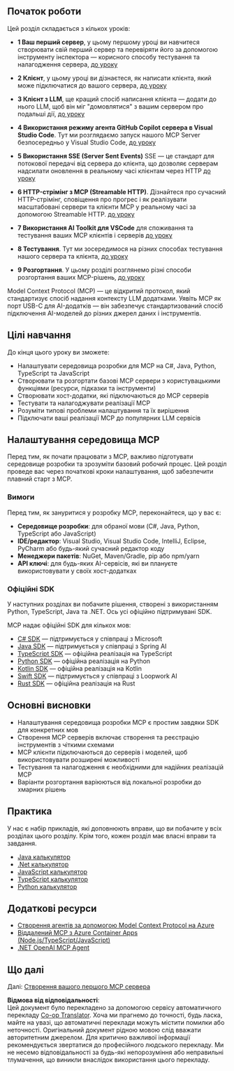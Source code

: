 <!--
CO_OP_TRANSLATOR_METADATA:
{
  "original_hash": "860935ff95d05b006d1d3323e8e3f9e8",
  "translation_date": "2025-07-09T22:36:37+00:00",
  "source_file": "03-GettingStarted/README.md",
  "language_code": "uk"
}
-->
## Початок роботи  

Цей розділ складається з кількох уроків:

- **1 Ваш перший сервер**, у цьому першому уроці ви навчитеся створювати свій перший сервер та перевіряти його за допомогою інструменту інспектора — корисного способу тестування та налагодження сервера, [до уроку](01-first-server/README.md)

- **2 Клієнт**, у цьому уроці ви дізнаєтеся, як написати клієнта, який може підключатися до вашого сервера, [до уроку](02-client/README.md)

- **3 Клієнт з LLM**, ще кращий спосіб написання клієнта — додати до нього LLM, щоб він міг "домовлятися" з вашим сервером про подальші дії, [до уроку](03-llm-client/README.md)

- **4 Використання режиму агента GitHub Copilot сервера в Visual Studio Code**. Тут ми розглядаємо запуск нашого MCP Server безпосередньо у Visual Studio Code, [до уроку](04-vscode/README.md)

- **5 Використання SSE (Server Sent Events)** SSE — це стандарт для потокової передачі від сервера до клієнта, що дозволяє серверам надсилати оновлення в реальному часі клієнтам через HTTP [до уроку](05-sse-server/README.md)

- **6 HTTP-стрімінг з MCP (Streamable HTTP)**. Дізнайтеся про сучасний HTTP-стрімінг, сповіщення про прогрес і як реалізувати масштабовані сервери та клієнти MCP у реальному часі за допомогою Streamable HTTP. [до уроку](06-http-streaming/README.md)

- **7 Використання AI Toolkit для VSCode** для споживання та тестування ваших MCP клієнтів і серверів [до уроку](07-aitk/README.md)

- **8 Тестування**. Тут ми зосередимося на різних способах тестування нашого сервера та клієнта, [до уроку](08-testing/README.md)

- **9 Розгортання**. У цьому розділі розглянемо різні способи розгортання ваших MCP-рішень, [до уроку](09-deployment/README.md)


Model Context Protocol (MCP) — це відкритий протокол, який стандартизує спосіб надання контексту LLM додатками. Уявіть MCP як порт USB-C для AI-додатків — він забезпечує стандартизований спосіб підключення AI-моделей до різних джерел даних і інструментів.

## Цілі навчання

До кінця цього уроку ви зможете:

- Налаштувати середовища розробки для MCP на C#, Java, Python, TypeScript та JavaScript
- Створювати та розгортати базові MCP сервери з користувацькими функціями (ресурси, підказки та інструменти)
- Створювати хост-додатки, які підключаються до MCP серверів
- Тестувати та налагоджувати реалізації MCP
- Розуміти типові проблеми налаштування та їх вирішення
- Підключати ваші реалізації MCP до популярних LLM сервісів

## Налаштування середовища MCP

Перед тим, як почати працювати з MCP, важливо підготувати середовище розробки та зрозуміти базовий робочий процес. Цей розділ проведе вас через початкові кроки налаштування, щоб забезпечити плавний старт з MCP.

### Вимоги

Перед тим, як зануритися у розробку MCP, переконайтеся, що у вас є:

- **Середовище розробки**: для обраної мови (C#, Java, Python, TypeScript або JavaScript)
- **IDE/редактор**: Visual Studio, Visual Studio Code, IntelliJ, Eclipse, PyCharm або будь-який сучасний редактор коду
- **Менеджери пакетів**: NuGet, Maven/Gradle, pip або npm/yarn
- **API ключі**: для будь-яких AI-сервісів, які ви плануєте використовувати у своїх хост-додатках


### Офіційні SDK

У наступних розділах ви побачите рішення, створені з використанням Python, TypeScript, Java та .NET. Ось усі офіційно підтримувані SDK.

MCP надає офіційні SDK для кількох мов:
- [C# SDK](https://github.com/modelcontextprotocol/csharp-sdk) — підтримується у співпраці з Microsoft
- [Java SDK](https://github.com/modelcontextprotocol/java-sdk) — підтримується у співпраці з Spring AI
- [TypeScript SDK](https://github.com/modelcontextprotocol/typescript-sdk) — офіційна реалізація на TypeScript
- [Python SDK](https://github.com/modelcontextprotocol/python-sdk) — офіційна реалізація на Python
- [Kotlin SDK](https://github.com/modelcontextprotocol/kotlin-sdk) — офіційна реалізація на Kotlin
- [Swift SDK](https://github.com/modelcontextprotocol/swift-sdk) — підтримується у співпраці з Loopwork AI
- [Rust SDK](https://github.com/modelcontextprotocol/rust-sdk) — офіційна реалізація на Rust

## Основні висновки

- Налаштування середовища розробки MCP є простим завдяки SDK для конкретних мов
- Створення MCP серверів включає створення та реєстрацію інструментів з чіткими схемами
- MCP клієнти підключаються до серверів і моделей, щоб використовувати розширені можливості
- Тестування та налагодження є необхідними для надійних реалізацій MCP
- Варіанти розгортання варіюються від локальної розробки до хмарних рішень

## Практика

У нас є набір прикладів, які доповнюють вправи, що ви побачите у всіх розділах цього розділу. Крім того, кожен розділ має власні вправи та завдання.

- [Java калькулятор](./samples/java/calculator/README.md)
- [.Net калькулятор](../../../03-GettingStarted/samples/csharp)
- [JavaScript калькулятор](./samples/javascript/README.md)
- [TypeScript калькулятор](./samples/typescript/README.md)
- [Python калькулятор](../../../03-GettingStarted/samples/python)

## Додаткові ресурси

- [Створення агентів за допомогою Model Context Protocol на Azure](https://learn.microsoft.com/azure/developer/ai/intro-agents-mcp)
- [Віддалений MCP з Azure Container Apps (Node.js/TypeScript/JavaScript)](https://learn.microsoft.com/samples/azure-samples/mcp-container-ts/mcp-container-ts/)
- [.NET OpenAI MCP Agent](https://learn.microsoft.com/samples/azure-samples/openai-mcp-agent-dotnet/openai-mcp-agent-dotnet/)

## Що далі

Далі: [Створення вашого першого MCP сервера](01-first-server/README.md)

**Відмова від відповідальності**:  
Цей документ було перекладено за допомогою сервісу автоматичного перекладу [Co-op Translator](https://github.com/Azure/co-op-translator). Хоча ми прагнемо до точності, будь ласка, майте на увазі, що автоматичні переклади можуть містити помилки або неточності. Оригінальний документ рідною мовою слід вважати авторитетним джерелом. Для критично важливої інформації рекомендується звертатися до професійного людського перекладу. Ми не несемо відповідальності за будь-які непорозуміння або неправильні тлумачення, що виникли внаслідок використання цього перекладу.
